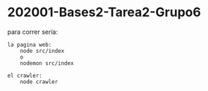 # 202001-Bases2-Tarea2-Grupo6

para correr sería:

	la pagina web:
		node src/index
		o
		nodemon src/index

	el crawler:
		node crawler